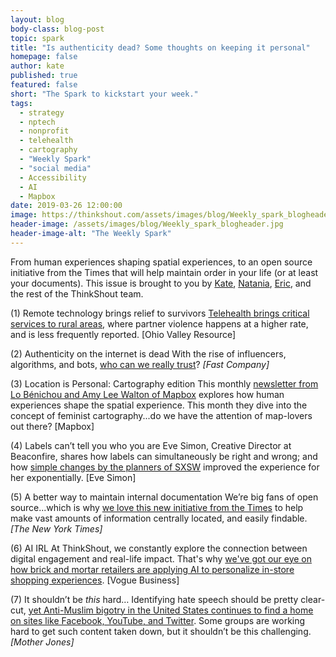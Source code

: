 ```yaml
---
layout: blog
body-class: blog-post
topic: spark
title: "Is authenticity dead? Some thoughts on keeping it personal"
homepage: false
author: kate
published: true
featured: false
short: "The Spark to kickstart your week."
tags:
  - strategy
  - nptech
  - nonprofit
  - telehealth
  - cartography
  - "Weekly Spark"
  - "social media"
  - Accessibility
  - AI
  - Mapbox
date: 2019-03-26 12:00:00
image: https://thinkshout.com/assets/images/blog/Weekly_spark_blogheader.jpg
header-image: /assets/images/blog/Weekly_spark_blogheader.jpg
header-image-alt: "The Weekly Spark"
---
```

From human experiences shaping spatial experiences, to an open source initiative from the Times that will help maintain order in your life (or at least your documents). This issue is brought to you by [Kate](https://thinkshout.com/team/kate/), [Natania](https://thinkshout.com/team/natania/), [Eric](https://thinkshout.com/team/eric/), and the rest of the ThinkShout team.

(1) Remote technology brings relief to survivors
[Telehealth brings critical services to rural areas](https://ohiovalleyresource.org/2019/03/01/serving-survivors-in-rural-states-telemedicine-brings-treatment-for-sexual-abuse/?utm_source=Solutions+Story+Tracker&cid=pt), where partner violence happens at a higher rate, and is less frequently reported. [Ohio Valley Resource]

(2) Authenticity on the internet is dead
With the rise of influencers, algorithms, and bots, [who can we really trust](https://www.fastcompany.com/90317715/how-internet-popularity-killed-authenticity)? _[Fast Company]_

(3) Location is Personal: Cartography edition
This monthly [newsletter from Lo Bénichou and Amy Lee Walton of Mapbox](https://blog.mapbox.com/location-is-personal-issue-3-march-2019-a386534e8560) explores how human experiences shape the spatial experience. This month they dive into the concept of feminist cartography...do we have the attention of map-lovers out there? [Mapbox]

(4) Labels can’t tell you who you are
Eve Simon, Creative Director at Beaconfire, shares how labels can simultaneously be right and wrong; and how [simple changes by the planners of SXSW](https://medium.com/@naieve/perfectly-imperfect-6eaffe739462?sk=118122d52cc0191bb576ac739659170b) improved the experience for her exponentially. [Eve Simon]

(5) A better way to maintain internal documentation
We’re big fans of open source...which is why [we love this new initiative from the Times](https://open.nytimes.com/we-built-a-collaborative-documentation-site-deploy-your-own-with-the-push-of-a-button-134de99c42fc) to help make vast amounts of information centrally located, and easily findable. _[The New York Times]_

(6) AI IRL
At ThinkShout, we constantly explore the connection between digital engagement and real-life impact. That's why [we've got our eye on how brick and mortar retailers are applying AI to personalize in-store shopping experiences](https://www.voguebusiness.com/technology/artificial-intelligence-physical-stores-kering-nike-alibaba). [Vogue Business]

(7) It shouldn’t be _this_ hard…
Identifying hate speech should be pretty clear-cut, [yet Anti-Muslim bigotry in the United States continues to find a home on sites like Facebook, YouTube, and Twitter](https://www.motherjones.com/politics/2019/03/new-zealand-attack-underscores-social-media-sites-tolerance-of-anti-muslim-content/). Some groups are working hard to get such content taken down, but it shouldn’t be this challenging. _[Mother Jones]_
